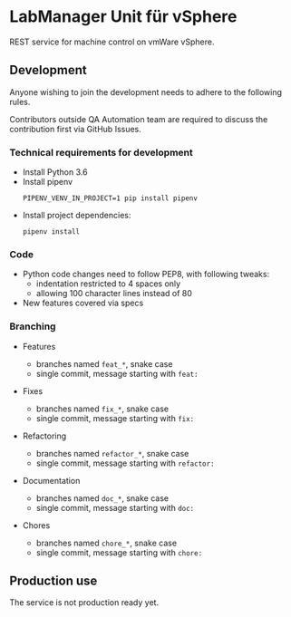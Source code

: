 # LabManager Unit für vSphere

REST service for machine control on vmWare vSphere.

## Development

Anyone wishing to join the development needs to adhere to the following rules.

Contributors outside QA Automation team are required to discuss the contribution first via GitHub Issues.

### Technical requirements for development
* Install Python 3.6
* Install pipenv
  ```
  PIPENV_VENV_IN_PROJECT=1 pip install pipenv
  ```
* Install project dependencies:
  ```
  pipenv install
  ```

### Code
* Python code changes need to follow PEP8, with following tweaks:
    * indentation restricted to 4 spaces only
    * allowing 100 character lines instead of 80
* New features covered via specs

### Branching
* Features
    * branches named `feat_*`, snake case
    * single commit, message starting with `feat: `

* Fixes
    * branches named `fix_*`, snake case
    * single commit, message starting with `fix: `

* Refactoring
    * branches named `refactor_*`, snake case
    * single commit, message starting with `refactor: `

* Documentation
    * branches named `doc_*`, snake case
    * single commit, message starting with `doc: `

* Chores
    * branches named `chore_*`, snake case
    * single commit, message starting with `chore: `

## Production use

The service is not production ready yet.
